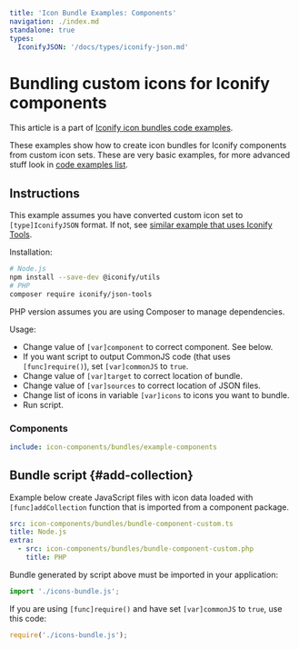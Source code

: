 ```yaml
title: 'Icon Bundle Examples: Components'
navigation: ./index.md
standalone: true
types:
  IconifyJSON: '/docs/types/iconify-json.md'
```

# Bundling custom icons for Iconify components

This article is a part of [Iconify icon bundles code examples](./index.md).

These examples show how to create icon bundles for Iconify components from custom icon sets. These are very basic examples, for more advanced stuff look in [code examples list](./index.md).

## Instructions

This example assumes you have converted custom icon set to `[type]IconifyJSON` format. If not, see [similar example that uses Iconify Tools](./component-custom-tools.md).

Installation:

```bash
# Node.js
npm install --save-dev @iconify/utils
# PHP
composer require iconify/json-tools
```

PHP version assumes you are using Composer to manage dependencies.

Usage:

- Change value of `[var]component` to correct component. See below.
- If you want script to output CommonJS code (that uses `[func]require()`), set `[var]commonJS` to `true`.
- Change value of `[var]target` to correct location of bundle.
- Change value of `[var]sources` to correct location of JSON files.
- Change list of icons in variable `[var]icons` to icons you want to bundle.
- Run script.

### Components

```yaml
include: icon-components/bundles/example-components
```

## Bundle script {#add-collection}

Example below create JavaScript files with icon data loaded with `[func]addCollection` function that is imported from a component package.

```yaml
src: icon-components/bundles/bundle-component-custom.ts
title: Node.js
extra:
  - src: icon-components/bundles/bundle-component-custom.php
    title: PHP
```

Bundle generated by script above must be imported in your application:

```js
import './icons-bundle.js';
```

If you are using `[func]require()` and have set `[var]commonJS` to `true`, use this code:

```js
require('./icons-bundle.js');
```
